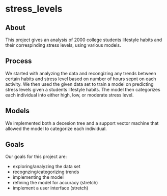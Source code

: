 # stress_levels

## About 
This project gives an analysis of 2000 college students lifestyle habits and their correspinding stress levels, using various models. 
## Process
We started with analyzing the data and recongizing any trends between certain habits and stress level based on number of hours sepnt on each activity. We then used the given data set to train a model on predicting stress levels given a students lifestyle habits. The model then categorizes each individual into either high, low, or moderate stress level. 
## Models
We implemented both a decesion tree and a support vector machine that allowed the model to categorize each individual. 
## Goals 
Our goals for this project are: 
* exploring/analyzing the data set 
* recognzing/categorizing trends 
* implementing the model 
* refining the model for accuracy (stretch)
* implement a user interface (stretch)
